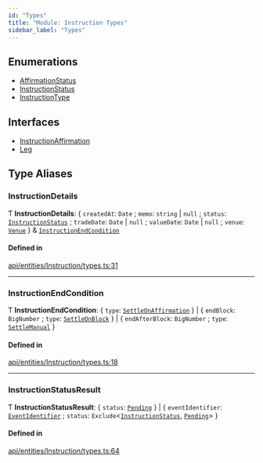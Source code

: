 ```yaml
---
id: "Types"
title: "Module: Instruction Types"
sidebar_label: "Types"
---
```


## Enumerations

- [AffirmationStatus](../../../../../enums/API/Entities/Instruction/Types/AffirmationStatus/AffirmationStatus.md)
- [InstructionStatus](../../../../../enums/API/Entities/Instruction/Types/InstructionStatus/InstructionStatus.md)
- [InstructionType](../../../../../enums/API/Entities/Instruction/Types/InstructionType/InstructionType.md)

## Interfaces

- [InstructionAffirmation](../../../../../interfaces/API/Entities/Instruction/Types/InstructionAffirmation/InstructionAffirmation.md)
- [Leg](../../../../../interfaces/API/Entities/Instruction/Types/Leg/Leg.md)

## Type Aliases

### InstructionDetails

Ƭ **InstructionDetails**: { `createdAt`: `Date` ; `memo`: `string` \| ``null`` ; `status`: [`InstructionStatus`](../../../../../enums/API/Entities/Instruction/Types/InstructionStatus/InstructionStatus.md) ; `tradeDate`: `Date` \| ``null`` ; `valueDate`: `Date` \| ``null`` ; `venue`: [`Venue`](../../../../../classes/API/Entities/Venue/Venue.md)  } & [`InstructionEndCondition`](Types.md#instructionendcondition)

#### Defined in

[api/entities/Instruction/types.ts:31](https://github.com/PolymeshAssociation/polymesh-sdk/blob/91c2d2d8/src/api/entities/Instruction/types.ts#L31)

___

### InstructionEndCondition

Ƭ **InstructionEndCondition**: { `type`: [`SettleOnAffirmation`](../../../../../enums/API/Entities/Instruction/Types/InstructionType/InstructionType.md#settleonaffirmation)  } \| { `endBlock`: `BigNumber` ; `type`: [`SettleOnBlock`](../../../../../enums/API/Entities/Instruction/Types/InstructionType/InstructionType.md#settleonblock)  } \| { `endAfterBlock`: `BigNumber` ; `type`: [`SettleManual`](../../../../../enums/API/Entities/Instruction/Types/InstructionType/InstructionType.md#settlemanual)  }

#### Defined in

[api/entities/Instruction/types.ts:18](https://github.com/PolymeshAssociation/polymesh-sdk/blob/91c2d2d8/src/api/entities/Instruction/types.ts#L18)

___

### InstructionStatusResult

Ƭ **InstructionStatusResult**: { `status`: [`Pending`](../../../../../enums/API/Entities/Instruction/Types/InstructionStatus/InstructionStatus.md#pending)  } \| { `eventIdentifier`: [`EventIdentifier`](../../../../../interfaces/Types/EventIdentifier/EventIdentifier.md) ; `status`: `Exclude`<[`InstructionStatus`](../../../../../enums/API/Entities/Instruction/Types/InstructionStatus/InstructionStatus.md), [`Pending`](../../../../../enums/API/Entities/Instruction/Types/InstructionStatus/InstructionStatus.md#pending)\>  }

#### Defined in

[api/entities/Instruction/types.ts:64](https://github.com/PolymeshAssociation/polymesh-sdk/blob/91c2d2d8/src/api/entities/Instruction/types.ts#L64)
